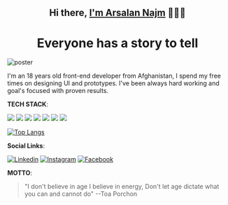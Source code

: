  <h2 align="center">Hi there, <a href="https://www.github.com/Arsalan-Najm">I'm Arsalan Najm</a> 🧑🏻‍💻 </h2> 

<div align="center">
   <h1>Everyone has a story to tell</h1>
</div>


![poster](https://user-images.githubusercontent.com/64060848/106156698-7ecd2500-619f-11eb-9701-7eafd0bc3acb.JPEG)



I'm an 18 years old front-end developer from Afghanistan,
I spend my free times on designing UI and prototypes.
I've been always hard working and goal's focused with proven results.





**TECH STACK**:


<p>
  <img src="https://img.shields.io/badge/HTML5-E34F26?style=for-the-badge&logo=html5&logoColor=white" />
  <img src="https://img.shields.io/badge/CSS3-1572B6?style=for-the-badge&logo=css3&logoColor=white" />
  <img src="https://img.shields.io/badge/JavaScript-323330?style=for-the-badge&logo=javascript&logoColor=F7DF1E" />
  <img src="https://img.shields.io/badge/jQuery-0769AD?style=for-the-badge&logo=jquery&logoColor=white" />
 <img src="https://img.shields.io/badge/bootstrap-7633FA?style=for-the-badge&logo=bootstrap&logoColor=white"/>
  <img src="https://img.shields.io/badge/tailwindcss-43AAB3?style=for-the-badge&logo=tailwindcss&logoColor=white"/>
  <img src="https://img.shields.io/badge/react-1A2D2D?style=for-the-badge&logo=react&logoColor=white"/>
</p>


[![Top Langs](https://github-readme-stats.vercel.app/api/top-langs/?username=Arsalan-Najm&layout=compact)](https://github.com/Arsalan-Najm/github-readme-stats&theme=dark)



**Social Links**:

 [<img alt="Linkedin" src="https://img.shields.io/badge/linkedin-%2312100E.svg?&style=for-the-badge&logo=linkedin&logoColor=darkblue" />](https://instagram.com/arsalan_najm)
 [<img alt="Instagram" src="https://img.shields.io/badge/Instagram-%2312100E.svg?&style=for-the-badge&logo=Instagram&logoColor=#833AB4" />](https://instagram.com/arsalan_najm)
 [<img alt="Facebook" src="https://img.shields.io/badge/Facebook-%2312100E.svg?&style=for-the-badge&logo=Facebook&logoColor=White" />](https://www.linkedin.com/in/arsalan_najm)


**MOTTO**:

> "I don't believe in age I believe in energy, Don't let age dictate what you can and cannot do"
--Toa Porchon
